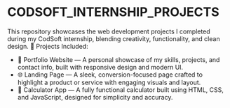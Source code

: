 # CODSOFT_INTERNSHIP_PROJECTS
This repository showcases the web development projects I completed during my CodSoft internship, blending creativity, functionality, and clean design.
🚀 Projects Included:
- 🎨 Portfolio Website — A personal showcase of my skills, projects, and contact info, built with responsive design and modern UI.
- 🌐 Landing Page — A sleek, conversion-focused page crafted to highlight a product or service with engaging visuals and layout.
- 🧮 Calculator App — A fully functional calculator built using HTML, CSS, and JavaScript, designed for simplicity and accuracy.

